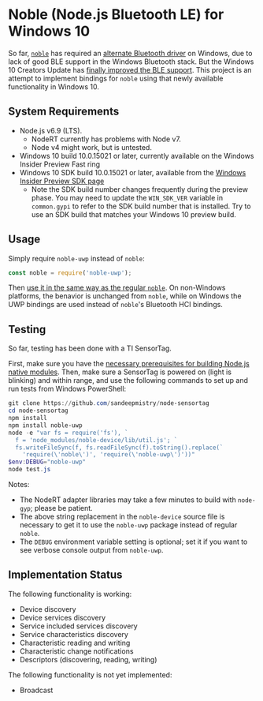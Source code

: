 # Noble (Node.js Bluetooth LE) for Windows 10

So far, [`noble`](https://github.com/sandeepmistry/noble) has required an
[alternate Bluetooth driver](https://github.com/sandeepmistry/node-bluetooth-hci-socket#windows)
on Windows, due to lack of good BLE support in the Windows Bluetooth stack. But the Windows 10
Creators Update has
[finally improved the BLE support](https://blogs.windows.com/buildingapps/2017/01/13/new-bluetooth-features-in-creators-update-gatt-server-bluetooth-le).
This project is an attempt to implement bindings for `noble` using that newly available
functionality in Windows 10.

## System Requirements
 * Node.js v6.9 (LTS).
   * NodeRT currently has problems with Node v7.
   * Node v4 might work, but is untested.
 * Windows 10 build 10.0.15021 or later, currently available on the Windows Insider Preview Fast ring
 * Windows 10 SDK build 10.0.15021 or later, available from the
   [Windows Insider Preview SDK page](https://www.microsoft.com/en-us/software-download/windowsinsiderpreviewSDK)
   * Note the SDK build number changes frequently during the preview phase.
     You may need to update the `WIN_SDK_VER` variable in `common.gypi` to refer
     to the SDK build number that is installed. Try to use an SDK build that matches your
     Windows 10 preview build.

## Usage
Simply require `noble-uwp` instead of `noble`:
```javascript
const noble = require('noble-uwp');
```
Then [use it in the same way as the regular `noble`](https://github.com/sandeepmistry/noble/blob/master/README.md).
On non-Windows platforms, the benavior is unchanged from `noble`, while on Windows the UWP bindings are used instead
of `noble`'s Bluetooth HCI bindings.

## Testing
So far, testing has been done with a TI SensorTag.

First, make sure you have the
[necessary prerequisites for building Node.js native modules](https://github.com/felixrieseberg/windows-build-tools).
Then, make sure a SensorTag is powered on (light is blinking) and within range, and use the
following commands to set up and run tests from Windows PowerShell:

```powershell
git clone https://github.com/sandeepmistry/node-sensortag
cd node-sensortag
npm install
npm install noble-uwp
node -e "var fs = require('fs'), `
  f = 'node_modules/noble-device/lib/util.js'; `
  fs.writeFileSync(f, fs.readFileSync(f).toString().replace(`
    'require(\'noble\')', 'require(\'noble-uwp\')'))"
$env:DEBUG="noble-uwp"
node test.js
```

Notes:
 * The NodeRT adapter libraries may take a few minutes to build with `node-gyp`; please be patient.
 * The above string replacement in the `noble-device` source file is necessary to get it to use
   the `noble-uwp` package instead of regular `noble`.
 * The `DEBUG` environment variable setting is optional; set it if you want to see verbose console
   output from `noble-uwp`.

## Implementation Status
The following functionality is working:
 * Device discovery
 * Device services discovery
 * Service included services discovery
 * Service characteristics discovery
 * Characteristic reading and writing
 * Characteristic change notifications
 * Descriptors (discovering, reading, writing)

The following functionality is not yet implemented:
 * Broadcast
